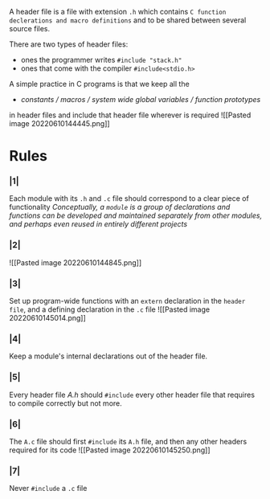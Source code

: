 A header file is a file with extension `.h` which contains `C function declerations and macro definitions` and to be shared between several source files.

There are two types of header files:
- ones the programmer writes `#include "stack.h"`
- ones that come with the compiler `#include<stdio.h>`

A simple practice in C programs is that we keep all the
- *constants / macros / system wide global variables / function prototypes*

in header files and include that header file wherever is required
![[Pasted image 20220610144445.png]]

# Rules
### |1|
Each module with its `.h` and `.c` file should correspond to a clear piece of functionality
*Conceptually, a `module` is a group of declarations and functions can be developed and maintained separately from other modules, and perhaps even reused in entirely different projects*

### |2|
![[Pasted image 20220610144845.png]]

### |3|
Set up program-wide functions with an `extern` declaration in the `header file`, and a defining declaration in the  `.c` file
![[Pasted image 20220610145014.png]]

### |4|
Keep a module's internal declarations out of the header file.

### |5|
Every header file *A.h* should `#include` every other header file that requires to compile correctly but not more.

### |6|
The `A.c` file should first `#include` its `A.h` file, and then any other headers required for its code
![[Pasted image 20220610145250.png]]

### |7|
Never `#include` a `.c` file
